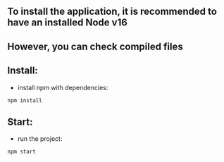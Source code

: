 ## To install the application, it is recommended to have an installed Node v16 
## However, you can check compiled files

## Install:
- install npm with dependencies:
```
npm install
```

## Start:
- run the project:
```
npm start
```
